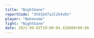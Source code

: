 ```yaml
---
title: "Nightbane"
reportCode: "3h91bXfaJC2k4vDn"
player: "Nekonome"
fight: "Nightbane"
date: 2021-09-02T19:09:04.426000+00:00
---
```

